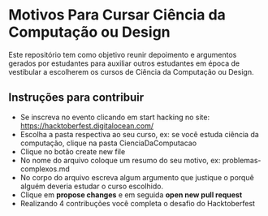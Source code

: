 # Motivos Para Cursar Ciência da Computação ou Design

Este repositório tem como objetivo reunir depoimento e argumentos gerados por estudantes para auxiliar outros estudantes em época de vestibular a escolherem os cursos de Ciência da Computação ou Design.

## Instruções para contribuir

- Se inscreva no evento clicando em start hacking no site: https://hacktoberfest.digitalocean.com/
- Escolha a pasta respectiva ao seu curso, ex: se você estuda ciência da computação, clique na pasta CienciaDaComputacao
- Clique no botão create new file
- No nome do arquivo coloque um resumo do seu motivo, ex: problemas-complexos.md
- No corpo do arquivo escreva algum argumento que justique o porquê alguém deveria estudar o curso escolhido.
- Clique em **propose changes** e em seguida **open new pull request**
- Realizando 4 contribuções você completa o desafio do Hacktoberfest
